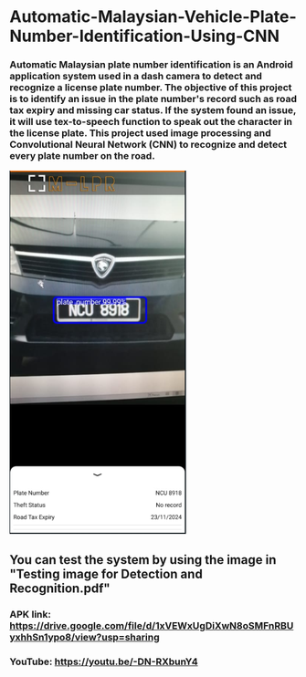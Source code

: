 # Automatic-Malaysian-Vehicle-Plate-Number-Identification-Using-CNN

### Automatic Malaysian plate number identification is an Android application system used in a dash camera to detect and recognize a license plate number. The objective of this project is to identify an issue in the plate number's record such as road tax expiry and missing car status. If the system found an issue, it will use tex-to-speech function to speak out the character in the license plate. This project used image processing and Convolutional Neural Network (CNN) to recognize and detect every plate number on the road.

![test image](test1.png)

## You can test the system by using the image in "Testing image for Detection and Recognition.pdf"
### APK link: https://drive.google.com/file/d/1xVEWxUgDiXwN8oSMFnRBUyxhhSn1ypo8/view?usp=sharing
### YouTube: https://youtu.be/-DN-RXbunY4

